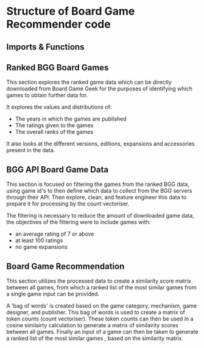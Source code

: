 # Structure of Board Game Recommender code

## Imports & Functions

## Ranked BGG Board Games
This section explores the ranked game data which can be directly downloaded from Board Game Geek for the purposes of identifying which games to obtain further data for.

It explores the values and distributions of:
- The years in which the games are published
- The ratings given to the games
- The overall ranks of the games

It also looks at the different versions, editions, expansions and accessories present in the data.

## BGG API Board Game Data
This section is focused on filtering the games from the ranked BGG data, using game id's to then define which data to collect from the BGG servers through their API. 
Then explore, clean, and feature engineer this data to prepare it for processing by the count vectoriser.

The filtering is necessary to reduce the amount of downloaded game data, the objectives of the filtering were to include games with:
- an average rating of 7 or above
- at least 100 ratings
- no game expansions

## Board Game Recommendation
This section utilizes the processed data to create a similarity score matrix between all games, from which a ranked list of the most similar games from a single game input can be provided.

A 'bag of words' is created based on the game category, mechanism, game designer, and publisher.
This bag of words is used to create a matrix of token counts (count vectoriser).
These token counts can then be used in a cosine similairty calculation to generate a matrix of similairity scores between all games.
Finally an input of a game can then be taken to generate a ranked list of the most similar games , based on the similarity matrix.

